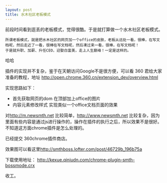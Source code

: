 ```yaml
---
layout: post
title: 水木社区老板模式
---
```





前段时间看到逛丢的老板模式，觉得很酷。于是就打算做一个水木社区老板模式。

    所谓老板模式，就是把水木社区的网页加一个office的皮肤，老板从远处一看，很棒，在写文档呢，然后走近了一看，很棒在写文档呢，然后凑过来一看，很棒，在写文档呢！
    于是就升职、加薪、升任CEO，迎娶白富美，走上人生巅峰！一定是这样的。


哈哈

插件的实现并不复杂，鉴于在天朝访问Google不是很方便，可以看 360 君给大家准备的教程，地址 <http://open.chrome.360.cn/extension_dev/overview.html>

实现思路如下：

*   首先获取网页的dom 在顶部加上office的图片
*   内容元素修改样式 实现类似一个office文档页面的效果

对<http://m.newsmth.net> 比较简单，<http://www.newsmth.net> 比较复杂，因为里面有些内容是通过js进行操作的，操作在插件的执行之后，所以效果不是很好。不知道这方面chrome插件是怎么处理的。

已经提交 360chrome插件商店。

效果图可以看这里<http://smthboss.lofter.com/post/46729b_196b75a>

下载使用地址： <http://kexue.qiniudn.com/chrome-plugin-smth-bossmode.crx>


收工。



